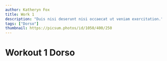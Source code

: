 ```yaml
---
author: Katheryn Fox
title: Work 1
description: "Duis nisi deserunt nisi occaecat ut veniam exercitation."
tags: ["Dorso"]
thumbnail: https://picsum.photos/id/1050/400/250
---
```


# Workout 1 Dorso